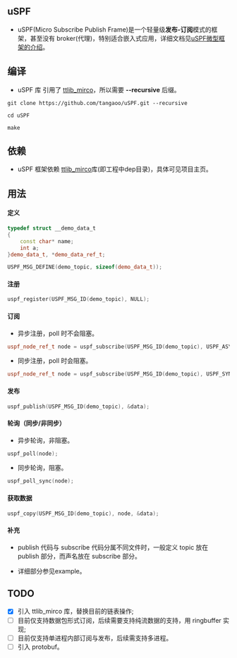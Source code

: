 ## uSPF

* uSPF(Micro Subscribe Publish Frame)是一个轻量级**发布-订阅**模式的框架，甚至没有 broker(代理)，特别适合嵌入式应用，详细文档见[uSPF微型框架的介绍](https://tangaoo.github.io/2021/07/05/uSPF/)。

## 编译

* uSPF 库 引用了 [ttlib_mirco](https://github.com/tangaoo/ttlib_micro)，所以需要 **--recursive** 后缀。

```console
git clone https://github.com/tangaoo/uSPF.git --recursive

cd uSPF

make
```

## 依赖

* uSPF 框架依赖 [ttlib_mirco](https://github.com/tangaoo/ttlib_micro)库(即工程中dep目录)，具体可见项目主页。

## 用法

#### 定义 

```c++
typedef struct __demo_data_t
{
    const char* name;
    int a;
}demo_data_t, *demo_data_ref_t;

USPF_MSG_DEFINE(demo_topic, sizeof(demo_data_t));
```

#### 注册

```c++
uspf_register(USPF_MSG_ID(demo_topic), NULL);
```

#### 订阅

* 异步注册，poll 时不会阻塞。

```c++
uspf_node_ref_t node = uspf_subscribe(USPF_MSG_ID(demo_topic), USPF_ASYNC, tt_null);
```

* 同步注册，poll 时会阻塞。

```c++
uspf_node_ref_t node = uspf_subscribe(USPF_MSG_ID(demo_topic), USPF_SYNC, tt_null);
```

#### 发布

```c++
uspf_publish(USPF_MSG_ID(demo_topic), &data);
```

#### 轮询（同步/非同步）

* 异步轮询，非阻塞。

```c++
uspf_poll(node);
```

* 同步轮询，阻塞。

```c++
uspf_poll_sync(node);
```

#### 获取数据

```c++
uspf_copy(USPF_MSG_ID(demo_topic), node, &data);
```

#### 补充

* publish 代码与 subscribe 代码分属不同文件时，一般定义 topic 放在 publish 部分，而声名放在 subscribe 部分。

* 详细部分参见example。

## TODO

* [x] 引入 ttlib_mirco 库，替换目前的链表操作;
* [ ] 目前仅支持数据包形式订阅，后续需要支持纯流数据的支持，用 ringbuffer 实现;
* [ ] 目前仅支持单进程内部订阅与发布，后续需支持多进程。
* [ ] 引入 protobuf。

